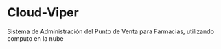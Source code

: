 # Cloud-Viper
Sistema de Administración del Punto de Venta para Farmacias, utilizando computo en la nube
